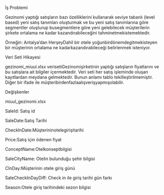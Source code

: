 İş Problemi
 
 Gezinomi yaptığı satışların bazı özelliklerini kullanarak seviye tabanlı
 (level based) yeni satış tanımları oluşturmak ve bu yeni satış
 tanımlarına göre segmentler oluşturup busegmentlere göre yeni 
gelebilecek müşterilerin şirkete ortalama ne kadar kazandırabileceğini
 tahminetmekistemektedir. 

Örneğin:
 Antalya’dan HerşeyDahil bir otele yoğunbirdönemdegitmekisteyen
 bir müşterinin ortalama ne kadarkazandırabileceği belirlenmek
 isteniyor.
 
Veri Seti Hikayesi

gezinomi_miuul.xlsx verisetiGezinomişirketinin yaptığı satışların fiyatlarını ve bu
 satışlara ait bilgiler içermektedir. Veri seti her satış işleminde oluşan kayıtlardan
 meydana gelmektedir. Bunun anlamı tablo tekilleştirilmemiştir. Diğer bir ifade ile
 müşteribirdenfazlaalışverişyapmışolabilir.

 Değişkenler

 miuul_gezinomi.xlsx

 SaleId: Satış id
 
 SaleDate:Satış Tarihi
 
 CheckInDate:Müşterininotelegirişitarihi
 
 Price:Satış için ödenen fiyat
 
 ConceptName:Otelkonseptbilgisi
 
 SaleCityName: Otelin bulunduğu şehir bilgisi
 
 CInDay:Müşterinin otele giriş günü
 
 SaleCheckInDayDiff: Check in ile giriş tarihi gün farkı
 
 Season:Otele giriş tarihindeki sezon bilgisi

 



 
